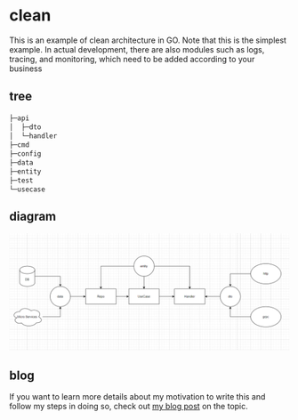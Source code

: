# clean
This is an example of clean architecture in GO. 
Note that this is the simplest example. 
In actual development, there are also modules such as logs, tracing, and monitoring, 
which need to be added according to your business

## tree
```
├─api           
│  ├─dto
│  └─handler
├─cmd
├─config
├─data
├─entity
├─test
└─usecase
```

## diagram
![image](clean.PNG)

## blog
If you want to learn more details about my motivation to write this and follow my steps in doing so, check out [my blog post](https://lemon-1997.pages.dev/post/best-clean#more/) on the topic.